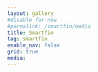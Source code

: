 ```yaml
---
layout: gallery
#disable for now
#permalink: /smartfin/media
title: Smartfin
tag: smartfin
enable_nav: false
grid: true
media: 
---
```




